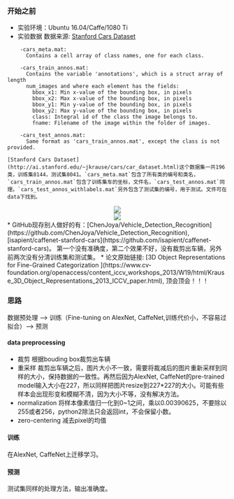 ### 开始之前

* 实验环境：Ubuntu 16.04/Caffe/1080 Ti
* 实验数据
数据来源: [Stanford Cars Dataset](http://ai.stanford.edu/~jkrause/cars/car_dataset.html)
>
```
    -cars_meta.mat:
      Contains a cell array of class names, one for each class.

    -cars_train_annos.mat:
      Contains the variable 'annotations', which is a struct array of length
      num_images and where each element has the fields:
        bbox_x1: Min x-value of the bounding box, in pixels
        bbox_x2: Max x-value of the bounding box, in pixels
        bbox_y1: Min y-value of the bounding box, in pixels
        bbox_y2: Max y-value of the bounding box, in pixels
        class: Integral id of the class the image belongs to.
        fname: Filename of the image within the folder of images.

    -cars_test_annos.mat:
      Same format as 'cars_train_annos.mat', except the class is not provided.
```


    [Stanford Cars Dataset](http://ai.stanford.edu/~jkrause/cars/car_dataset.html)这个数据集一共196类，训练集8144，测试集8041。`cars_meta.mat`包含了所有类的编号和类名，`cars_train_annos.mat`包含了训练集车的坐标，文件名，`cars_test_annos.mat`同理。`cars_test_annos_withlabels.mat`另外包含了测试集的编号，用于测试。文件可在data下找到。
    
<div align="center">
  <img src="http://omoitwcai.bkt.clouddn.com/2017-11-07-%E5%B1%8F%E5%B9%95%E5%BF%AB%E7%85%A7%202017-11-07%20%E4%B8%8B%E5%8D%884.24.11-1.png">
</div>
<div align="center">
  <img src="http://omoitwcai.bkt.clouddn.com/2017-11-07-%E5%B1%8F%E5%B9%95%E5%BF%AB%E7%85%A7%202017-11-07%20%E4%B8%8B%E5%8D%884.23.57-1.png">
</div>
* GitHub现存别人做好的有：[ChenJoya/Vehicle_Detection_Recognition](https://github.com/ChenJoya/Vehicle_Detection_Recognition), [isapient/caffenet-stanford-cars](https://github.com/isapient/caffenet-stanford-cars)。 第一个没有准确度，第二个效果不好，没有裁剪出车辆，另外前两次没有分清训练集和测试集。
* 论文原始链接: [3D Object Representations for Fine-Grained Categorization ](https://www.cv-foundation.org/openaccess/content_iccv_workshops_2013/W19/html/Krause_3D_Object_Representations_2013_ICCV_paper.html), 顶会顶会！！！

### 思路
数据预处理 ——> 训练（Fine-tuning on AlexNet, CaffeNet,训练代价小，不容易过拟合）——> 预测
#### data preprocessing
* 裁剪
根据bouding box裁剪出车辆
* 重采样
裁剪出车辆之后，图片大小不一致，需要将裁减后的图片重新采样到同样的大小，保持数据的一致性。再然后因为AlexNet, CaffeNet的pre-trained model输入大小在227，所以同样把图片resize到227*227的大小。可能有些样本会出现形变和模糊不清，因为大小不等，没有解决方法。
* normalization
将样本像素值归一化到0~1之间，乘以0.00390625，不要除以255或者256，python2除法只会返回int，不会保留小数。
* zero-centering
减去pixel的均值

#### 训练
在AlexNet, CaffeNet上迁移学习。

#### 预测
测试集同样的处理方法，输出准确度。
